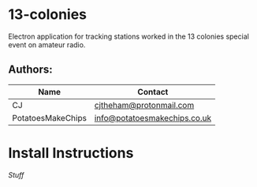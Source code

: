# 13-colonies
Electron application for tracking stations worked in the 13 colonies special event on amateur radio.

## Authors:
| Name              | Contact                      |
| ----------------- | ---------------------------- |
| CJ                | cjtheham@protonmail.com      |
| PotatoesMakeChips | info@potatoesmakechips.co.uk |

# Install Instructions
*Stuff*

